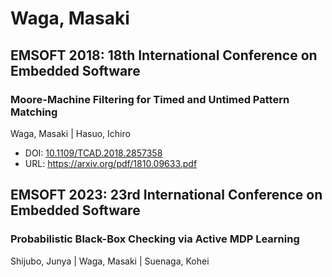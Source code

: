 # Waga, Masaki

## EMSOFT 2018: 18th International Conference on Embedded Software

### Moore-Machine Filtering for Timed and Untimed Pattern Matching
Waga, Masaki | Hasuo, Ichiro
* DOI: [10.1109/TCAD.2018.2857358](https://doi.org/10.1109/TCAD.2018.2857358)
* URL: <https://arxiv.org/pdf/1810.09633.pdf>

## EMSOFT 2023: 23rd International Conference on Embedded Software

### Probabilistic Black-Box Checking via Active MDP Learning
Shijubo, Junya | Waga, Masaki | Suenaga, Kohei

